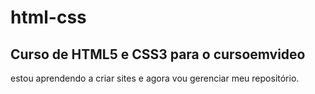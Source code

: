 # html-css
<h2>Curso de HTML5 e CSS3 para o cursoemvideo</h2>

<p>estou aprendendo a criar sites e agora vou gerenciar meu repositório.</p>